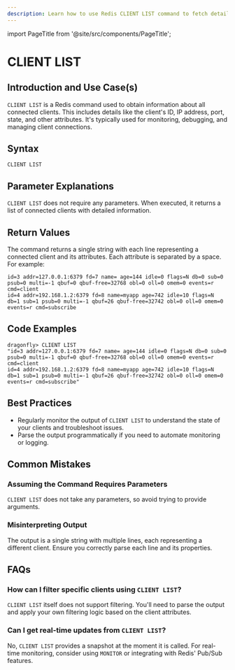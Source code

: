 ```yaml
---
description: Learn how to use Redis CLIENT LIST command to fetch details about all client connections.
---
```


import PageTitle from '@site/src/components/PageTitle';

# CLIENT LIST

<PageTitle title="Redis CLIENT LIST Explained (Better Than Official Docs)" />

## Introduction and Use Case(s)

`CLIENT LIST` is a Redis command used to obtain information about all connected clients. This includes details like the client's ID, IP address, port, state, and other attributes. It's typically used for monitoring, debugging, and managing client connections.

## Syntax

```plaintext
CLIENT LIST
```

## Parameter Explanations

`CLIENT LIST` does not require any parameters. When executed, it returns a list of connected clients with detailed information.

## Return Values

The command returns a single string with each line representing a connected client and its attributes. Each attribute is separated by a space. For example:

```plaintext
id=3 addr=127.0.0.1:6379 fd=7 name= age=144 idle=0 flags=N db=0 sub=0 psub=0 multi=-1 qbuf=0 qbuf-free=32768 obl=0 oll=0 omem=0 events=r cmd=client
id=4 addr=192.168.1.2:6379 fd=8 name=myapp age=742 idle=10 flags=N db=1 sub=1 psub=0 multi=-1 qbuf=26 qbuf-free=32742 obl=0 oll=0 omem=0 events=r cmd=subscribe
```

## Code Examples

```cli
dragonfly> CLIENT LIST
"id=3 addr=127.0.0.1:6379 fd=7 name= age=144 idle=0 flags=N db=0 sub=0 psub=0 multi=-1 qbuf=0 qbuf-free=32768 obl=0 oll=0 omem=0 events=r cmd=client
id=4 addr=192.168.1.2:6379 fd=8 name=myapp age=742 idle=10 flags=N db=1 sub=1 psub=0 multi=-1 qbuf=26 qbuf-free=32742 obl=0 oll=0 omem=0 events=r cmd=subscribe"
```

## Best Practices

- Regularly monitor the output of `CLIENT LIST` to understand the state of your clients and troubleshoot issues.
- Parse the output programmatically if you need to automate monitoring or logging.

## Common Mistakes

### Assuming the Command Requires Parameters

`CLIENT LIST` does not take any parameters, so avoid trying to provide arguments.

### Misinterpreting Output

The output is a single string with multiple lines, each representing a different client. Ensure you correctly parse each line and its properties.

## FAQs

### How can I filter specific clients using `CLIENT LIST`?

`CLIENT LIST` itself does not support filtering. You'll need to parse the output and apply your own filtering logic based on the client attributes.

### Can I get real-time updates from `CLIENT LIST`?

No, `CLIENT LIST` provides a snapshot at the moment it is called. For real-time monitoring, consider using `MONITOR` or integrating with Redis' Pub/Sub features.
